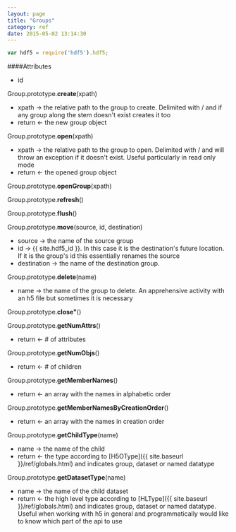 ```yaml
---
layout: page
title: "Groups"
category: ref
date: 2015-05-02 13:14:30
---
```


```javascript
var hdf5 = require('hdf5').hdf5;
```
####Attributes

* id 

Group.prototype.**create**(xpath)  

* xpath &rarr; the relative path to the group to create.  Delimited with / and if any group along the stem doesn't exist creates it too
* return &larr; the new group object

Group.prototype.**open**(xpath)  

* xpath &rarr; the relative path to the group to open.  Delimited with / and will throw an exception if it doesn't exist.  Useful particularly in read only mode
* return &larr; the opened group object

Group.prototype.**openGroup**(xpath)  

Group.prototype.**refresh**()  

Group.prototype.**flush**()  

Group.prototype.**move**(source, id, destination)  

* source &rarr; the name of the source group
* id &rarr; {{ site.hdf5_id }}. In this case it is the destination's future location.  If it is the group's id this essentially renames the source
* destination &rarr; the name of the destination group.

Group.prototype.**delete**(name)  

* name &rarr; the name of the group to delete. An apprehensive activity with an h5 file but sometimes it is necessary

Group.prototype.**close"**()  

Group.prototype.**getNumAttrs**()  

* return &larr; # of attributes

Group.prototype.**getNumObjs**()  

* return &larr; # of children

Group.prototype.**getMemberNames**()  

* return &larr; an array with the names in alphabetic order

Group.prototype.**getMemberNamesByCreationOrder**()  

* return &larr; an array with the names in creation order

Group.prototype.**getChildType**(name)  

* name &rarr; the name of the child
* return &larr; the type according to [H5OType]({{ site.baseurl }}/ref/globals.html) and indicates group, dataset or  named datatype

Group.prototype.**getDatasetType**(name)  

* name &rarr; the name of the child dataset
* return &larr; the high level type according to [HLType]({{ site.baseurl }}/ref/globals.html) and indicates group, dataset or  named datatype.
  Useful when working with h5 in general and programmatically would like to know which part of the api to use


